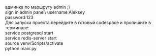 админка по маршруту admin ;)\
sign in admin panel\ 
username:Aleksey\
password:123\
Для запуска проекта перейдите в готовый codespace и пропишите в терминале:\
service postgresql start\
service redis-server start\
source venv/Scripts/activate\
python main.py
